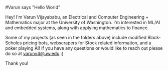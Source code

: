 #Varun says "Hello World"

Hey! I'm Varun Vijayababu, an Electrical and Computer Engineering + Mathematics major at the University of Washington. I'm interested in ML/AI and embedded systems,
along with applying mathematics to finance.

Some of my projects (as seen in the folders above) include modified Black-Scholes pricing bots, webscrapers for Stock related information, and a poker playing AI! If you
have any questions or would like to reach out please do so at varunv4@uw.edu :)

Thank you!
